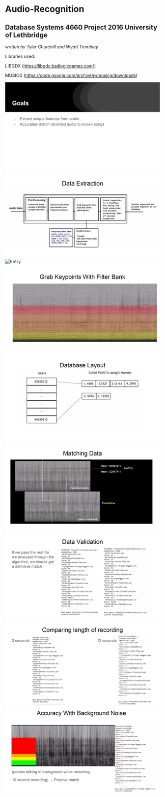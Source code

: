 # Audio-Recognition
## Database Systems 4660 Project 2016 University of Lethbridge
*written by Tyler Churchill and Wyatt Trombley*

Libraries used:

LIBGDX (https://libgdx.badlogicgames.com/)

MUSICG (https://code.google.com/archive/p/musicg/downloads)

![Entry](Slides/1.png)
![Entry](Slides/2.png)
![Entry](Slides/3png)
![Entry](Slides/4.png)
![Entry](Slides/5.png)
![Entry](Slides/6.png)
![Entry](Slides/7.png)
![Entry](Slides/8.png)
![Entry](Slides/9.png)

